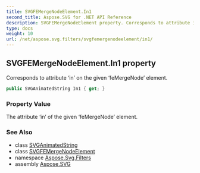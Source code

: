 ```yaml
---
title: SVGFEMergeNodeElement.In1
second_title: Aspose.SVG for .NET API Reference
description: SVGFEMergeNodeElement property. Corresponds to attribute in on the given feMergeNode element
type: docs
weight: 10
url: /net/aspose.svg.filters/svgfemergenodeelement/in1/
---
```

## SVGFEMergeNodeElement.In1 property

Corresponds to attribute ‘in’ on the given ‘feMergeNode’ element.

```csharp
public SVGAnimatedString In1 { get; }
```

### Property Value

The attribute ‘in’ of the given ‘feMergeNode’ element.

### See Also

* class [SVGAnimatedString](../../../aspose.svg.datatypes/svganimatedstring/)
* class [SVGFEMergeNodeElement](../)
* namespace [Aspose.Svg.Filters](../../../aspose.svg.filters/)
* assembly [Aspose.SVG](../../../)
